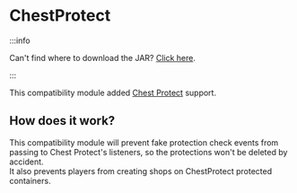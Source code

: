 # ChestProtect

:::info

Can't find where to download the JAR? [Click here](../faq/where-addons-compacts-at.md).

:::

This compatibility module added [Chest Protect](https://www.spigotmc.org/resources/53494/) support.

## How does it work?

This compatibility module will prevent fake protection check events from passing to Chest Protect's listeners, so the protections won't be deleted by accident.  
It also prevents players from creating shops on ChestProtect protected containers.
